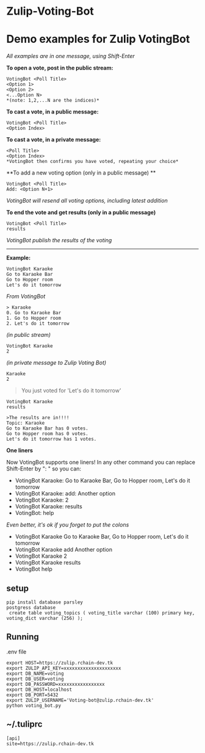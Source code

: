 # Zulip-Voting-Bot

Demo examples for Zulip VotingBot
====

*All examples are in one message, using Shift-Enter*


**To open a vote, post in the public stream:**

```
VotingBot <Poll Title>
<Option 1>
<Option 2>
<...Option N>
*(note: 1,2,...N are the indices)*
```
**To cast a vote, in a public message:**
```
VotingBot <Poll Title>
<Option Index>
```
**To cast a vote, in a private message:**
```
<Poll Title>
<Option Index>
*VotingBot then confirms you have voted, repeating your choice*
```
**To add a new voting option (only in a public message)
**
```
VotingBot <Poll Title>
Add: <Option N+1>
```
*VotingBot will resend all voting options, including latest addition*

**To end the vote and get results (only in a public message)**
```
VotingBot <Poll Title>
results
```
*VotingBot publish the results of the voting*

****

**Example:**
```
VotingBot Karaoke
Go to Karaoke Bar
Go to Hopper room
Let's do it tomorrow
```
*From VotingBot*
```
> Karaoke
0. Go to Karaoke Bar
1. Go to Hopper room
2. Let's do it tomorrow
```
*(in public stream)*
```
VotingBot Karaoke
2
```
*(in private message to Zulip Voting Bot)*
```
Karaoke
2
```
>You just voted for 'Let's do it tomorrow'
```
VotingBot Karaoke
results

>The results are in!!!!
Topic: Karaoke
Go to Karaoke Bar has 0 votes.
Go to Hopper room has 0 votes.
Let's do it tomorrow has 1 votes.
```
**One liners**

Now VotingBot supports one liners! In any other command you can replace Shift-Enter by ": " so you can:

* VotingBot Karaoke: Go to Karaoke Bar, Go to Hopper room, Let's do it tomorrow
* VotingBot Karaoke: add: Another option
* VotingBot Karaoke: 2
* VotingBot Karaoke: results
* VotingBot: help

*Even better, it's ok if you forget to put the colons*

* VotingBot Karaoke Go to Karaoke Bar, Go to Hopper room, Let's do it tomorrow
* VotingBot Karaoke add Another option
* VotingBot Karaoke 2
* VotingBot Karaoke results
* VotingBot help

## setup
```
pip install database parsley
postgress database
 create table voting_topics ( voting_title varchar (100) primary key, voting_dict varchar (256) );
```
## Running
.env file
 ```
export HOST=https://zulip.rchain-dev.tk
export ZULIP_API_KEY=xxxxxxxxxxxxxxxxxxxxx
export DB_NAME=voting
export DB_USER=voting
export DB_PASSWORD=xxxxxxxxxxxxxxxxx
export DB_HOST=localhost
export DB_PORT=5432
export ZULIP_USERNAME='Voting-bot@zulip.rchain-dev.tk'
python voting_bot.py
```
## ~/.tuliprc
```
[api]
site=https://zulip.rchain-dev.tk
```
